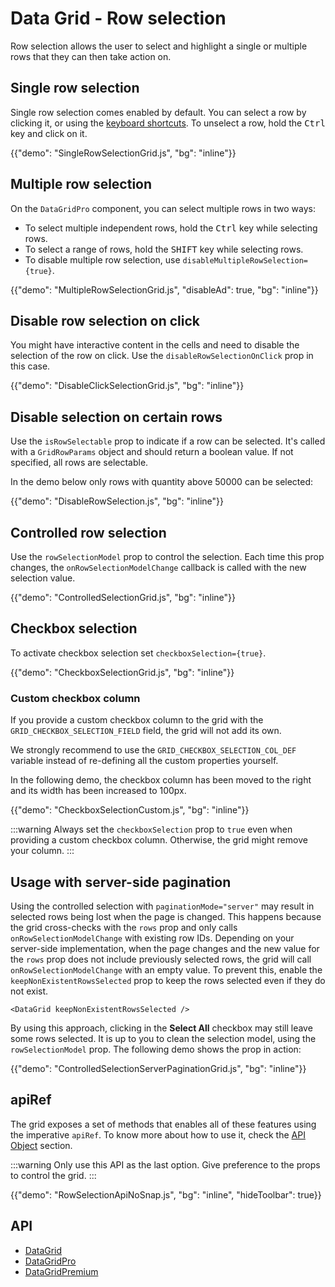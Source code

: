 # Data Grid - Row selection

<p class="description">Row selection allows the user to select and highlight a single or multiple rows that they can then take action on.</p>

## Single row selection

Single row selection comes enabled by default.
You can select a row by clicking it, or using the [keyboard shortcuts](/x/react-data-grid/accessibility/#selection).
To unselect a row, hold the <kbd class="key">Ctrl</kbd> key and click on it.

{{"demo": "SingleRowSelectionGrid.js", "bg": "inline"}}

## Multiple row selection [<span class="plan-pro"></span>](/x/introduction/licensing/#pro-plan)

On the `DataGridPro` component, you can select multiple rows in two ways:

- To select multiple independent rows, hold the <kbd class="key">Ctrl</kbd> key while selecting rows.
- To select a range of rows, hold the <kbd class="key">SHIFT</kbd> key while selecting rows.
- To disable multiple row selection, use `disableMultipleRowSelection={true}`.

{{"demo": "MultipleRowSelectionGrid.js", "disableAd": true, "bg": "inline"}}

## Disable row selection on click

You might have interactive content in the cells and need to disable the selection of the row on click. Use the `disableRowSelectionOnClick` prop in this case.

{{"demo": "DisableClickSelectionGrid.js", "bg": "inline"}}

## Disable selection on certain rows

Use the `isRowSelectable` prop to indicate if a row can be selected.
It's called with a `GridRowParams` object and should return a boolean value.
If not specified, all rows are selectable.

In the demo below only rows with quantity above 50000 can be selected:

{{"demo": "DisableRowSelection.js", "bg": "inline"}}

## Controlled row selection

Use the `rowSelectionModel` prop to control the selection.
Each time this prop changes, the `onRowSelectionModelChange` callback is called with the new selection value.

{{"demo": "ControlledSelectionGrid.js", "bg": "inline"}}

## Checkbox selection

To activate checkbox selection set `checkboxSelection={true}`.

{{"demo": "CheckboxSelectionGrid.js", "bg": "inline"}}

### Custom checkbox column

If you provide a custom checkbox column to the grid with the `GRID_CHECKBOX_SELECTION_FIELD` field, the grid will not add its own.

We strongly recommend to use the `GRID_CHECKBOX_SELECTION_COL_DEF` variable instead of re-defining all the custom properties yourself.

In the following demo, the checkbox column has been moved to the right and its width has been increased to 100px.

{{"demo": "CheckboxSelectionCustom.js", "bg": "inline"}}

:::warning
Always set the `checkboxSelection` prop to `true` even when providing a custom checkbox column.
Otherwise, the grid might remove your column.
:::

## Usage with server-side pagination

Using the controlled selection with `paginationMode="server"` may result in selected rows being lost when the page is changed.
This happens because the grid cross-checks with the `rows` prop and only calls `onRowSelectionModelChange` with existing row IDs.
Depending on your server-side implementation, when the page changes and the new value for the `rows` prop does not include previously selected rows, the grid will call `onRowSelectionModelChange` with an empty value.
To prevent this, enable the `keepNonExistentRowsSelected` prop to keep the rows selected even if they do not exist.

```tsx
<DataGrid keepNonExistentRowsSelected />
```

By using this approach, clicking in the **Select All** checkbox may still leave some rows selected.
It is up to you to clean the selection model, using the `rowSelectionModel` prop.
The following demo shows the prop in action:

{{"demo": "ControlledSelectionServerPaginationGrid.js", "bg": "inline"}}

## apiRef

The grid exposes a set of methods that enables all of these features using the imperative `apiRef`. To know more about how to use it, check the [API Object](/x/react-data-grid/api-object/) section.

:::warning
Only use this API as the last option. Give preference to the props to control the grid.
:::

{{"demo": "RowSelectionApiNoSnap.js", "bg": "inline", "hideToolbar": true}}

## API

- [DataGrid](/x/api/data-grid/data-grid/)
- [DataGridPro](/x/api/data-grid/data-grid-pro/)
- [DataGridPremium](/x/api/data-grid/data-grid-premium/)
